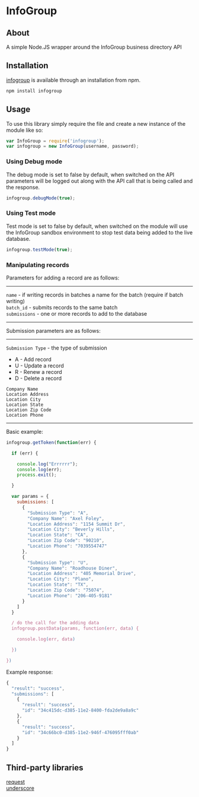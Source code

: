 InfoGroup
=========

## About

A simple Node.JS wrapper around the InfoGroup business directory API

## Installation

[infogroup](https://npmjs.org/package/infogroup) is available through an installation from npm.

```javascript
npm install infogroup
```

## Usage

To use this library simply require the file and create a new instance of the module like so:

```javascript
var InfoGroup = require('infogroup');
var infogroup = new InfoGroup(username, password);
```

### Using Debug mode

The debug mode is set to false by default, when switched on the API parameters will be logged out along with the API call that is being called and the response.

```javascript
infogroup.debugMode(true);
```

### Using Test mode

Test mode is set to false by default, when switched on the module will use the InfoGroup sandbox environment to stop test data being added to the live database.

```javascript
infogroup.testMode(true);
```

### Manipulating records

Parameters for adding a record are as follows:

---

`name` - if writing records in batches a name for the batch (require if batch writing)  
  `batch_id` - submits records to the same batch  
  `submissions` - one or more records to add to the database

---

Submission parameters are as follows:

---

`Submission Type` - the type of submission 
  * A - Add record  
  * U - Update a record  
  * R - Renew a record  
  * D - Delete a record  

`Company Name`  
  `Location Address`  
  `Location City`  
  `Location State`  
  `Location Zip Code`  
  `Location Phone`

---

Basic example:

```javascript
infogroup.getToken(function(err) {

  if (err) {

    console.log("Errrrrr");
    console.log(err);
    process.exit();

  }

  var params = {
    submissions: [
      {
        "Submission Type": "A",
        "Company Name": "Axel Foley",
        "Location Address": "1154 Summit Dr",
        "Location City": "Beverly Hills",
        "Location State": "CA",
        "Location Zip Code": "90210",
        "Location Phone": "7039554747"
      },
      {
        "Submission Type": "U",
        "Company Name": "Roadhouse Diner",
        "Location Address": "405 Memorial Drive",
        "Location City": "Plano",
        "Location State": "TX",
        "Location Zip Code": "75074",
        "Location Phone": "206-405-9181"
      }
    ]
  }

  / do the call for the adding data
  infogroup.postData(params, function(err, data) {

    console.log(err, data)

  })

})
```

Example response:
```javascript
{
  "result": "success",
  "submissions": [
    {
      "result": "success",
      "id": "34c415dc-d385-11e2-8400-fda2de9a8a9c"
    },
    {
      "result": "success",
      "id": "34c66bc0-d385-11e2-946f-476095fff0ab"
    }
  ]
}
```

## Third-party libraries

[request](http://github.com/mikeal/request.git)  
  [underscore](http://underscorejs.org)